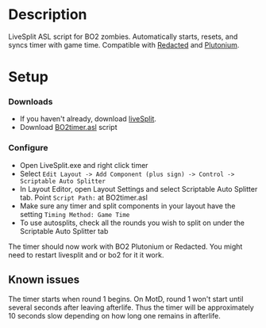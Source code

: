 # Description
LiveSplit ASL script for BO2 zombies. Automatically starts, resets, and syncs timer with game time.
Compatible with [Redacted](https://redacted.se) and [Plutonium](https://plutonium.pw).

# Setup
### Downloads
* If you haven't already, download [liveSplit](https://livesplit.org/downloads).
* Download [BO2timer.asl](https://github.com/HuthTV/BO2-Zombies-Auto-Timer/archive/refs/heads/main.zip) script 

### Configure
* Open LiveSplit.exe and right click timer
* Select ```Edit Layout -> Add Component (plus sign) -> Control -> Scriptable Auto Splitter```
* In Layout Editor, open Layout Settings and select Scriptable Auto Splitter tab. Point ```Script Path:``` at BO2timer.asl
* Make sure any timer and split components in your layout have the setting ```Timing Method: Game Time```
* To use autosplits, check all the rounds you wish to split on under the Scriptable Auto Splitter tab

The timer should now work with BO2 Plutonium or Redacted. You might need to restart livesplit and or bo2 for it it work.

## Known issues
The timer starts when round 1 begins. On MotD, round 1 won't start until several seconds after leaving afterlife. Thus the timer will be approximately 10 seconds slow depending on how long one remains in afterlife.
